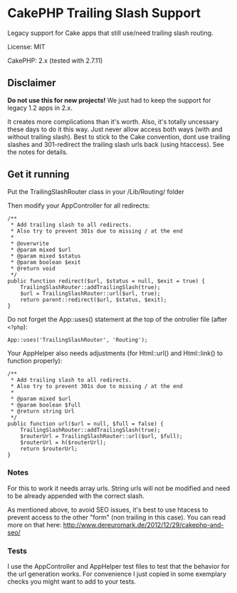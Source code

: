 # CakePHP Trailing Slash Support

Legacy support for Cake apps that still use/need trailing slash routing.

License: MIT

CakePHP: 2.x (tested with 2.7.11)

## Disclaimer
**Do not use this for new projects!** We just had to keep the support for legacy 1.2 apps in 2.x.

It creates more complications than it's worth.
Also, it's totally uncessary these days to do it this way. Just never allow access both ways (with and without trailing slash).
Best to stick to the Cake convention, dont use trailing slashes and 301-redirect the trailing slash urls back (using htaccess).
See the notes for details.

## Get it running

Put the TrailingSlashRouter class in your /Lib/Routing/ folder

Then modify your AppController for all redirects:

	/**
	 * Add trailing slash to all redirects.
	 * Also try to prevent 301s due to missing / at the end
	 *
	 * @overwrite
	 * @param mixed $url
	 * @param mixed $status
	 * @param boolean $exit
	 * @return void
	 */
	public function redirect($url, $status = null, $exit = true) {
		TrailingSlashRouter::addTrailingSlash(true);
		$url = TrailingSlashRouter::url($url, true);
		return parent::redirect($url, $status, $exit);
	}

Do not forget the App::uses() statement at the top of the ontroller file (after `<?php`):

	App::uses('TrailingSlashRouter', 'Routing');

Your AppHelper also needs adjustments (for Html::url() and Html::link() to function properly):

	/**
	 * Add trailing slash to all redirects.
	 * Also try to prevent 301s due to missing / at the end
	 *
	 * @param mixed $url
	 * @param boolean $full
	 * @return string Url
	 */
	public function url($url = null, $full = false) {
		TrailingSlashRouter::addTrailingSlash(true);
		$routerUrl = TrailingSlashRouter::url($url, $full);
		$routerUrl = h($routerUrl);
		return $routerUrl;
	}

### Notes
For this to work it needs array urls. String urls will not be modified and need to be already appended with the correct slash.

As mentioned above, to avoid SEO issues, it's best to use htacess to prevent access to the other "form" (non trailing in this case).
You can read more on that here: http://www.dereuromark.de/2012/12/29/cakephp-and-seo/

### Tests
I use the AppController and AppHelper test files to test that the behavior for the url generation works.
For convenience I just copied in some exemplary checks you might want to add to your tests.
